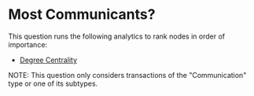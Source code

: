 # Most Communicants?

This question runs the following analytics to rank nodes in order of
importance:

-   [Degree
    Centrality](/au/gov/asd/tac/constellation/views/analyticview/docs/analytic-degree-centrality.html)

NOTE: This question only considers transactions of the "Communication"
type or one of its subtypes.
